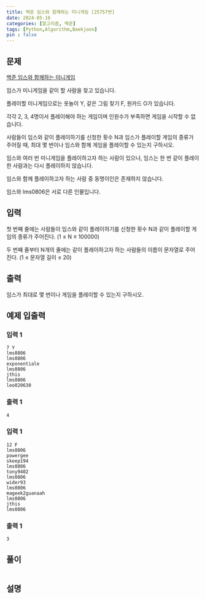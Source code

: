 ```yaml
---
title: 백준 임스와 함께하는 미니게임 [25757번]
date: 2024-05-16
categories: [알고리즘, 백준]
tags: [Python,Algorithm,Baekjoon]
pin : false
---
```


## 문제
[백준 임스와 함께하는 미니게임](https://www.acmicpc.net/problem/25757)

임스가 미니게임을 같이 할 사람을 찾고 있습니다.  

플레이할 미니게임으로는 옷놀이 Y, 같은 그림 찾기 F, 원카드 O가 있습니다. 

각각 2, 3, 4명이서 플레이해야 하는 게임이며 인원수가 부족하면 게임을 시작할 수 없습니다.

사람들이 임스와 같이 플레이하기를 신청한 횟수
N과 임스가 플레이할 게임의 종류가 주어질 때, 최대 몇 번이나 임스와 함께 게임을 플레이할 수 있는지 구하시오.

임스와 여러 번 미니게임을 플레이하고자 하는 사람이 있으나, 임스는 한 번 같이 플레이한 사람과는 다시 플레이하지 않습니다.

임스와 함께 플레이하고자 하는 사람 중 동명이인은 존재하지 않습니다. 

임스와 lms0806은 서로 다른 인물입니다.

## 입력
첫 번째 줄에는 사람들이 임스와 같이 플레이하기를 신청한 횟수 N과 같이 플레이할 게임의 종류가 주어진다. (1 ≤ N ≤ 100000) 

두 번째 줄부터 N개의 줄에는 같이 플레이하고자 하는 사람들의 이름이 문자열로 주어진다. (1 ≤ 문자열 길이 ≤ 20)

## 출력

임스가 최대로 몇 번이나 게임을 플레이할 수 있는지 구하시오.


## 예제 입출력

### 입력 1

```text
7 Y
lms0806
lms0806
exponentiale
lms0806
jthis
lms0806
leo020630
```

### 출력 1


```text
4
```
### 입력 1

```text
12 F
lms0806
powergee
skeep194
lms0806
tony9402
lms0806
wider93
lms0806
mageek2guanaah
lms0806
jthis
lms0806
```

### 출력 1


```text
3
```


## 풀이
```python

```

## 설명
